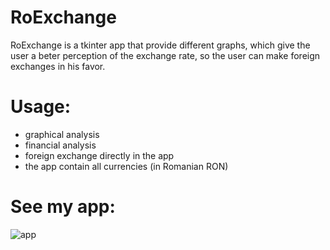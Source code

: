 # RoExchange
  RoExchange is a tkinter app that provide different graphs, which give the user a beter perception of the exchange rate, so the user can make foreign exchanges in his favor.
  
# Usage:
  - graphical analysis
  - financial analysis
  - foreign exchange directly in the app
  - the app contain all currencies (in Romanian RON)

# See my app:
![app](https://user-images.githubusercontent.com/82166870/114080187-c2d15a00-98b3-11eb-8521-95a2f21ef0be.jpg)
